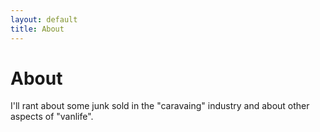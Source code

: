```yaml
---
layout: default
title: About
---
```

# About

I'll rant about some junk sold in the "caravaing" industry and about other aspects of "vanlife".
